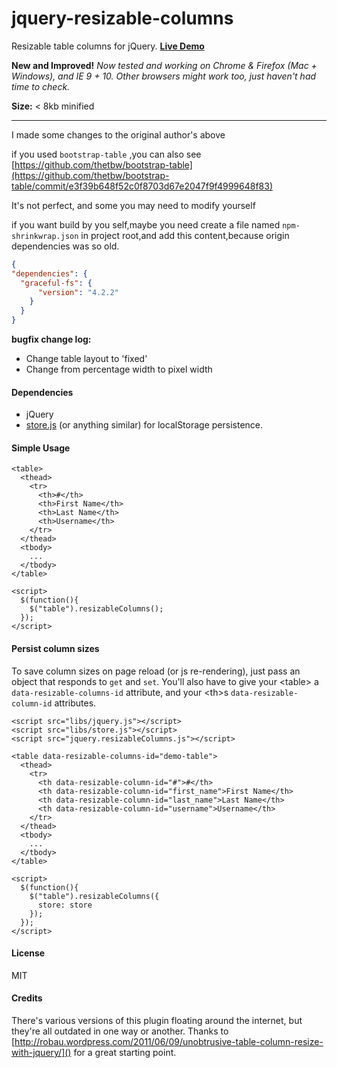 jquery-resizable-columns
=======================

Resizable table columns for jQuery. **[Live Demo](http://dobtco.github.io/jquery-resizable-columns)**

**New and Improved!** *Now tested and working on Chrome & Firefox (Mac + Windows), and IE 9 + 10. Other browsers might work too, just haven't had time to check.*

**Size:** < 8kb minified

---

I made some changes to the original author's above

if you used `bootstrap-table` ,you can also see [https://github.com/thetbw/bootstrap-table](https://github.com/thetbw/bootstrap-table/commit/e3f39b648f52c0f8703d67e2047f9f4999648f83)

It's not perfect, and some you may need to modify yourself

if you want build by you self,maybe you need create a file named `npm-shrinkwrap.json` in
project root,and add this content,because origin dependencies was so old.
```json
{
"dependencies": {
  "graceful-fs": {
      "version": "4.2.2"
    }
  }
}
```

**bugfix change log:**
* Change table layout to 'fixed'
* Change from percentage width to pixel width

#### Dependencies
- jQuery
- [store.js](https://github.com/marcuswestin/store.js/) (or anything similar) for localStorage persistence.

#### Simple Usage

```
<table>
  <thead>
    <tr>
      <th>#</th>
      <th>First Name</th>
      <th>Last Name</th>
      <th>Username</th>
    </tr>
  </thead>
  <tbody>
    ...
  </tbody>
</table>

<script>
  $(function(){
    $("table").resizableColumns();
  });
</script>
```

#### Persist column sizes

To save column sizes on page reload (or js re-rendering), just pass an object that responds to `get` and `set`. You'll also have to give your &lt;table&gt; a `data-resizable-columns-id` attribute, and your &lt;th&gt;s `data-resizable-column-id` attributes.

```
<script src="libs/jquery.js"></script>
<script src="libs/store.js"></script>
<script src="jquery.resizableColumns.js"></script>

<table data-resizable-columns-id="demo-table">
  <thead>
    <tr>
      <th data-resizable-column-id="#">#</th>
      <th data-resizable-column-id="first_name">First Name</th>
      <th data-resizable-column-id="last_name">Last Name</th>
      <th data-resizable-column-id="username">Username</th>
    </tr>
  </thead>
  <tbody>
    ...
  </tbody>
</table>

<script>
  $(function(){
    $("table").resizableColumns({
      store: store
    });
  });
</script>
```

#### License

MIT

#### Credits

There's various versions of this plugin floating around the internet, but they're all outdated in one way or another. Thanks to [http://robau.wordpress.com/2011/06/09/unobtrusive-table-column-resize-with-jquery/]() for a great starting point.
